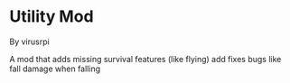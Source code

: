 # Utility Mod
By virusrpi

A mod that adds missing survival features (like flying) add fixes bugs like fall damage when falling
